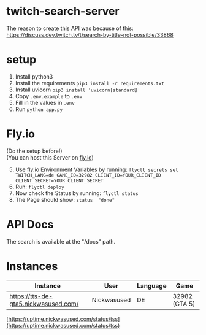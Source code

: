 # twitch-search-server
The reason to create this API was because of this: https://discuss.dev.twitch.tv/t/search-by-title-not-possible/33868  

# setup
1. Install python3
2. Install the requirements ```pip3 install -r requirements.txt```
3. Install uvicorn ```pip3 install 'uvicorn[standard]'```
3. Copy ```.env.example``` to ```.env```
4. Fill in the values in ```.env```
5. Run ```python app.py```

# Fly.io
(Do the setup before!)  
(You can host this Server on [fly.io](https://fly.io/))  
  
5. Use fly.io Environment Variables by running: ```flyctl secrets set TWITCH_LANG=de GAME_ID=32982 CLIENT_ID=YOUR_CLIENT_ID CLIENT_SECRET=YOUR_CLIENT_SECRET```  
6. Run: ```flyctl deploy```  
7. Now check the Status by running: ```flyctl status```  
8. The Page should show: ```status  "done"```  

# API Docs

The search is available at the "/docs" path.

# Instances

| Instance | User | Language | Game
| - | - | - | -
| https://tts-de-gta5.nickwasused.com/ | Nickwasused | DE | 32982 (GTA 5)


[https://uptime.nickwasused.com/status/tss](https://uptime.nickwasused.com/status/tss)
